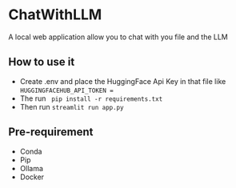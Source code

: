 # ChatWithLLM
A local web application allow you to chat with you file and the LLM

## How to use it
- Create .env and place the HuggingFace Api Key in that file like ```HUGGINGFACEHUB_API_TOKEN = ```
- The run ``` pip install -r requirements.txt```
- Then run ```streamlit run app.py```

## Pre-requirement
- Conda
- Pip
- Ollama
- Docker
